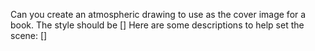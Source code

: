Can you create an atmospheric drawing to use as the cover image for a book. 
The style should be []
Here are some descriptions to help set the scene: 
[]
